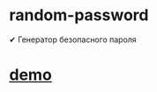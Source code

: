 # random-password
✔ Генератор безопасного пароля

# [demo](https://undefined-1111.github.io/random-password)

